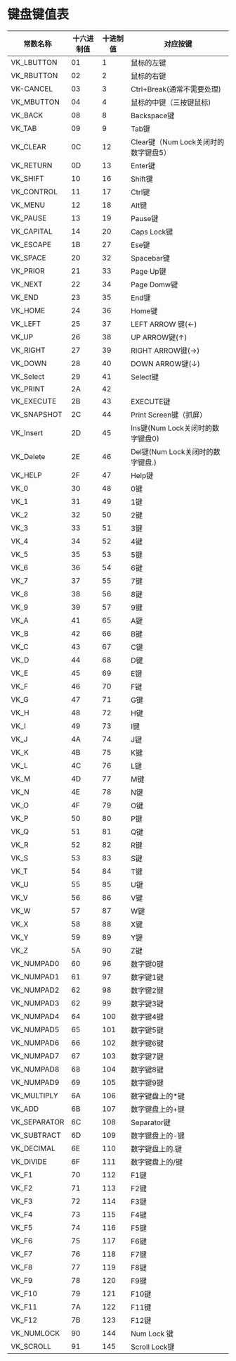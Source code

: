 # 键盘键值表



| 常数名称          | 十六进制值 | 十进制值 | 对应按键                      |
| ------------- | ----- | ---- | ------------------------- |
| VK\_LBUTTON   | 01    | 1    | 鼠标的左键                     |
| VK\_RBUTTON   | 02    | 2    | 鼠标的右键                     |
| VK-CANCEL     | 03    | 3    | Ctrl+Break(通常不需要处理)       |
| VK\_MBUTTON   | 04    | 4    | 鼠标的中键（三按键鼠标)              |
| VK\_BACK      | 08    | 8    | Backspace键                |
| VK\_TAB       | 09    | 9    | Tab键                      |
| VK\_CLEAR     | 0C    | 12   | Clear键（Num Lock关闭时的数字键盘5） |
| VK\_RETURN    | 0D    | 13   | Enter键                    |
| VK\_SHIFT     | 10    | 16   | Shift键                    |
| VK\_CONTROL   | 11    | 17   | Ctrl键                     |
| VK\_MENU      | 12    | 18   | Alt键                      |
| VK\_PAUSE     | 13    | 19   | Pause键                    |
| VK\_CAPITAL   | 14    | 20   | Caps Lock键                |
| VK\_ESCAPE    | 1B    | 27   | Ese键                      |
| VK\_SPACE     | 20    | 32   | Spacebar键                 |
| VK\_PRIOR     | 21    | 33   | Page Up键                  |
| VK\_NEXT      | 22    | 34   | Page Domw键                |
| VK\_END       | 23    | 35   | End键                      |
| VK\_HOME      | 24    | 36   | Home键                     |
| VK\_LEFT      | 25    | 37   | LEFT ARROW 键(←)           |
| VK\_UP        | 26    | 38   | UP ARROW键(↑)              |
| VK\_RIGHT     | 27    | 39   | RIGHT ARROW键(→)           |
| VK\_DOWN      | 28    | 40   | DOWN ARROW键(↓)            |
| VK\_Select    | 29    | 41   | Select键                   |
| VK\_PRINT     | 2A    | 42   |                           |
| VK\_EXECUTE   | 2B    | 43   | EXECUTE键                  |
| VK\_SNAPSHOT  | 2C    | 44   | Print Screen键（抓屏）         |
| VK\_Insert    | 2D    | 45   | Ins键(Num Lock关闭时的数字键盘0)   |
| VK\_Delete    | 2E    | 46   | Del键(Num Lock关闭时的数字键盘.)   |
| VK\_HELP      | 2F    | 47   | Help键                     |
| VK\_0         | 30    | 48   | 0键                        |
| VK\_1         | 31    | 49   | 1键                        |
| VK\_2         | 32    | 50   | 2键                        |
| VK\_3         | 33    | 51   | 3键                        |
| VK\_4         | 34    | 52   | 4键                        |
| VK\_5         | 35    | 53   | 5键                        |
| VK\_6         | 36    | 54   | 6键                        |
| VK\_7         | 37    | 55   | 7键                        |
| VK\_8         | 38    | 56   | 8键                        |
| VK\_9         | 39    | 57   | 9键                        |
| VK\_A         | 41    | 65   | A键                        |
| VK\_B         | 42    | 66   | B键                        |
| VK\_C         | 43    | 67   | C键                        |
| VK\_D         | 44    | 68   | D键                        |
| VK\_E         | 45    | 69   | E键                        |
| VK\_F         | 46    | 70   | F键                        |
| VK\_G         | 47    | 71   | G键                        |
| VK\_H         | 48    | 72   | H键                        |
| VK\_I         | 49    | 73   | I键                        |
| VK\_J         | 4A    | 74   | J键                        |
| VK\_K         | 4B    | 75   | K键                        |
| VK\_L         | 4C    | 76   | L键                        |
| VK\_M         | 4D    | 77   | M键                        |
| VK\_N         | 4E    | 78   | N键                        |
| VK\_O         | 4F    | 79   | O键                        |
| VK\_P         | 50    | 80   | P键                        |
| VK\_Q         | 51    | 81   | Q键                        |
| VK\_R         | 52    | 82   | R键                        |
| VK\_S         | 53    | 83   | S键                        |
| VK\_T         | 54    | 84   | T键                        |
| VK\_U         | 55    | 85   | U键                        |
| VK\_V         | 56    | 86   | V键                        |
| VK\_W         | 57    | 87   | W键                        |
| VK\_X         | 58    | 88   | X键                        |
| VK\_Y         | 59    | 89   | Y键                        |
| VK\_Z         | 5A    | 90   | Z键                        |
| VK\_NUMPAD0   | 60    | 96   | 数字键0键                     |
| VK\_NUMPAD1   | 61    | 97   | 数字键1键                     |
| VK\_NUMPAD2   | 62    | 98   | 数字键2键                     |
| VK\_NUMPAD3   | 62    | 99   | 数字键3键                     |
| VK\_NUMPAD4   | 64    | 100  | 数字键4键                     |
| VK\_NUMPAD5   | 65    | 101  | 数字键5键                     |
| VK\_NUMPAD6   | 66    | 102  | 数字键6键                     |
| VK\_NUMPAD7   | 67    | 103  | 数字键7键                     |
| VK\_NUMPAD8   | 68    | 104  | 数字键8键                     |
| VK\_NUMPAD9   | 69    | 105  | 数字键9键                     |
| VK\_MULTIPLY  | 6A    | 106  | 数字键盘上的\*键                 |
| VK\_ADD       | 6B    | 107  | 数字键盘上的+键                  |
| VK\_SEPARATOR | 6C    | 108  | Separator键                |
| VK\_SUBTRACT  | 6D    | 109  | 数字键盘上的-键                  |
| VK\_DECIMAL   | 6E    | 110  | 数字键盘上的.键                  |
| VK\_DIVIDE    | 6F    | 111  | 数字键盘上的/键                  |
| VK\_F1        | 70    | 112  | F1键                       |
| VK\_F2        | 71    | 113  | F2键                       |
| VK\_F3        | 72    | 114  | F3键                       |
| VK\_F4        | 73    | 115  | F4键                       |
| VK\_F5        | 74    | 116  | F5键                       |
| VK\_F6        | 75    | 117  | F6键                       |
| VK\_F7        | 76    | 118  | F7键                       |
| VK\_F8        | 77    | 119  | F8键                       |
| VK\_F9        | 78    | 120  | F9键                       |
| VK\_F10       | 79    | 121  | F10键                      |
| VK\_F11       | 7A    | 122  | F11键                      |
| VK\_F12       | 7B    | 123  | F12键                      |
| VK\_NUMLOCK   | 90    | 144  | Num Lock 键                |
| VK\_SCROLL    | 91    | 145  | Scroll Lock键              |
